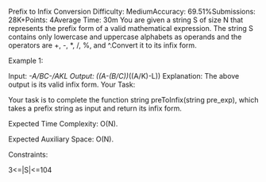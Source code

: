 Prefix to Infix Conversion
Difficulty: MediumAccuracy: 69.51%Submissions: 28K+Points: 4Average Time: 30m
You are given a string S of size N that represents the prefix form of a valid mathematical expression. The string S contains only lowercase and uppercase alphabets as operands and the operators are +, -, *, /, %, and ^.Convert it to its infix form.

Example 1:

Input: 
*-A/BC-/AKL
Output: 
((A-(B/C))*((A/K)-L))
Explanation: 
The above output is its valid infix form.
Your Task:

Your task is to complete the function string preToInfix(string pre_exp), which takes a prefix string as input and return its infix form.

Expected Time Complexity: O(N).

Expected Auxiliary Space: O(N).

Constraints:

3<=|S|<=104

